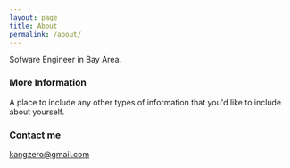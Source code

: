 ```yaml
---
layout: page
title: About
permalink: /about/
---
```


Sofware Engineer in Bay Area.

### More Information

A place to include any other types of information that you'd like to include about yourself.

### Contact me

[kangzero@gmail.com](mailto:kangzero@gmail.com)

